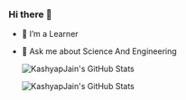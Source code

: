 ### Hi there 👋

- 🔭 I’m a Learner
- 💬 Ask me about Science And Engineering

  <img 
       alt="KashyapJain's GitHub Stats" 
       src="https://github-readme-stats.vercel.app/api?username=kashyapjain&show_icons=true&theme=radical&hide=stars&line_height=45" /> 
  
  <img 
       alt="KashyapJain's GitHub Stats" 
       src="https://github-readme-stats.vercel.app/api/top-langs/?username=kashyapjain&count_private=true&line_height=52" /> 
